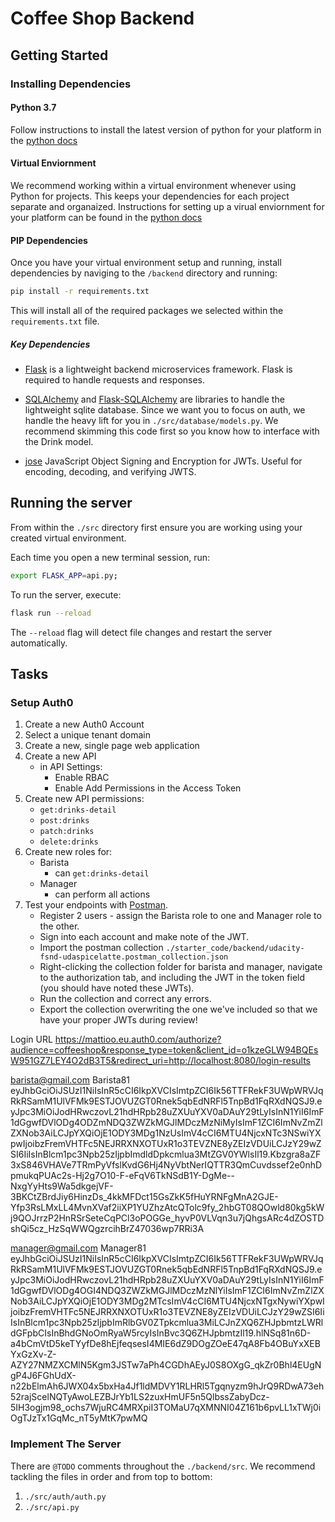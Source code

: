 # Coffee Shop Backend

## Getting Started

### Installing Dependencies

#### Python 3.7

Follow instructions to install the latest version of python for your platform in the [python docs](https://docs.python.org/3/using/unix.html#getting-and-installing-the-latest-version-of-python)

#### Virtual Enviornment

We recommend working within a virtual environment whenever using Python for projects. This keeps your dependencies for each project separate and organaized. Instructions for setting up a virual enviornment for your platform can be found in the [python docs](https://packaging.python.org/guides/installing-using-pip-and-virtual-environments/)

#### PIP Dependencies

Once you have your virtual environment setup and running, install dependencies by naviging to the `/backend` directory and running:

```bash
pip install -r requirements.txt
```

This will install all of the required packages we selected within the `requirements.txt` file.

##### Key Dependencies

- [Flask](http://flask.pocoo.org/)  is a lightweight backend microservices framework. Flask is required to handle requests and responses.

- [SQLAlchemy](https://www.sqlalchemy.org/) and [Flask-SQLAlchemy](https://flask-sqlalchemy.palletsprojects.com/en/2.x/) are libraries to handle the lightweight sqlite database. Since we want you to focus on auth, we handle the heavy lift for you in `./src/database/models.py`. We recommend skimming this code first so you know how to interface with the Drink model.

- [jose](https://python-jose.readthedocs.io/en/latest/) JavaScript Object Signing and Encryption for JWTs. Useful for encoding, decoding, and verifying JWTS.

## Running the server

From within the `./src` directory first ensure you are working using your created virtual environment.

Each time you open a new terminal session, run:

```bash
export FLASK_APP=api.py;
```

To run the server, execute:

```bash
flask run --reload
```

The `--reload` flag will detect file changes and restart the server automatically.

## Tasks

### Setup Auth0

1. Create a new Auth0 Account
2. Select a unique tenant domain
3. Create a new, single page web application
4. Create a new API
    - in API Settings:
        - Enable RBAC
        - Enable Add Permissions in the Access Token
5. Create new API permissions:
    - `get:drinks-detail`
    - `post:drinks`
    - `patch:drinks`
    - `delete:drinks`
6. Create new roles for:
    - Barista
        - can `get:drinks-detail`
    - Manager
        - can perform all actions
7. Test your endpoints with [Postman](https://getpostman.com).
    - Register 2 users - assign the Barista role to one and Manager role to the other.
    - Sign into each account and make note of the JWT.
    - Import the postman collection `./starter_code/backend/udacity-fsnd-udaspicelatte.postman_collection.json`
    - Right-clicking the collection folder for barista and manager, navigate to the authorization tab, and including the JWT in the token field (you should have noted these JWTs).
    - Run the collection and correct any errors.
    - Export the collection overwriting the one we've included so that we have your proper JWTs during review!

Login URL
https://mattioo.eu.auth0.com/authorize?audience=coffeeshop&response_type=token&client_id=o1kzeGLW94BQEsW951GZ7LEY4O2dB3T5&redirect_uri=http://localhost:8080/login-results

barista@gmail.com
Barista81
eyJhbGciOiJSUzI1NiIsInR5cCI6IkpXVCIsImtpZCI6Ik56TTFRekF3UWpWRVJqRkRSamM1UlVFMk9ESTJOVUZGT0Rnek5qbEdNRFl5TnpBd1FqRXdNQSJ9.eyJpc3MiOiJodHRwczovL21hdHRpb28uZXUuYXV0aDAuY29tLyIsInN1YiI6ImF1dGgwfDVlODg4ODZmNDQ3ZWZkMGJlMDczMzNiMyIsImF1ZCI6ImNvZmZlZXNob3AiLCJpYXQiOjE1ODY3MDg1NzUsImV4cCI6MTU4NjcxNTc3NSwiYXpwIjoibzFremVHTFc5NEJRRXNXOTUxR1o3TEVZNE8yZEIzVDUiLCJzY29wZSI6IiIsInBlcm1pc3Npb25zIjpbImdldDpkcmlua3MtZGV0YWlsIl19.Kbzgra8aZF3xS846VHAVe7TRmPyVfslKvdG6Hj4NyVbtNerIQTTR3QmCuvdssef2e0nhDpmukqPUAc2s-Hj2g7O10-F-eFqV6TkNSdB1Y-DgMe--NxgYyHts9Wa5dkgejVF-3BKCtZBrdJiy6HinzDs_4kkMFDct15GsZkK5fHuYRNFgMnA2GJE-Yfp3RsLMxLL4MvnXVaf2iiXP1YUZhzAtcQTolc9fy_2hbGT08QOwld80kg5kWj9QOJrrzP2HnRSrSeteCqPCl3oPOGGe_hyvP0VLVqn3u7jQhgsARc4dZOSTDshQi5cz_HzSqWWQgzrcihBrZ47036wp7RRi3A

manager@gmail.com
Manager81
eyJhbGciOiJSUzI1NiIsInR5cCI6IkpXVCIsImtpZCI6Ik56TTFRekF3UWpWRVJqRkRSamM1UlVFMk9ESTJOVUZGT0Rnek5qbEdNRFl5TnpBd1FqRXdNQSJ9.eyJpc3MiOiJodHRwczovL21hdHRpb28uZXUuYXV0aDAuY29tLyIsInN1YiI6ImF1dGgwfDVlODg4OGI4NDQ3ZWZkMGJlMDczMzNlYiIsImF1ZCI6ImNvZmZlZXNob3AiLCJpYXQiOjE1ODY3MDg2MTcsImV4cCI6MTU4NjcxNTgxNywiYXpwIjoibzFremVHTFc5NEJRRXNXOTUxR1o3TEVZNE8yZEIzVDUiLCJzY29wZSI6IiIsInBlcm1pc3Npb25zIjpbImRlbGV0ZTpkcmlua3MiLCJnZXQ6ZHJpbmtzLWRldGFpbCIsInBhdGNoOmRyaW5rcyIsInBvc3Q6ZHJpbmtzIl19.hlNSq81n6D-a4bCmVtD5keTYyfDe8hEjfeqsesI4MIE6dZ9DOgZOeE47qA8Fb4OBuYxXEBYxGzXv-Z-AZY27NMZXCMlN5Kgm3JSTw7aPh4CGDhAEyJ0S8OXgG_qkZr0Bhl4EUgNgP4J6FGhUdX-n22bElmAh6JWX04x5bxHa4Jf1ldMDVY1RLHRl5Tgqnyzm9hJrQ9RDwA73eh52rajScelNQTyAwoLEZBJrYb1LS2zuxHmUF5n5QlbssZabyDcz-5IH3ogjm98_ochs7WjuRC4MRXpiI3TOMaU7qXMNNI04Z161b6pvLL1xTWj0iOgTJzTx1GqMc_nT5yMtK7pwMQ

### Implement The Server

There are `@TODO` comments throughout the `./backend/src`. We recommend tackling the files in order and from top to bottom:

1. `./src/auth/auth.py`
2. `./src/api.py`
